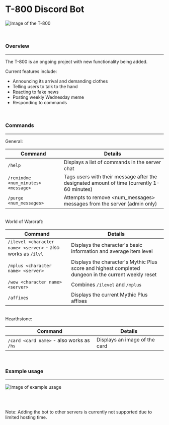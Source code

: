 # T-800 Discord Bot

![Image of the T-800](https://vignette1.wikia.nocookie.net/terminator/images/d/d5/T1movie02-800.jpg/revision/latest?cb=20160322135926)

<br/>

### Overview

---

The T-800 is an ongoing project with new functionality being added.

Current features include:
* Announcing its arrival and demanding clothes
* Telling users to talk to the hand
* Reacting to fake news
* Posting weekly Wednesday meme
* Responding to commands

<br/>

### Commands

---

General:

|Command|Details|
|---|---|
|`/help`|Displays a list of commands in the server chat|
|`/remindme <num_minutes> <message>`|Tags users with their message after the designated amount of time (currently 1-60 minutes)|
|`/purge <num_messages>`|Attempts to remove <num_messages> messages from the server (admin only)

<br/>
World of Warcraft:

|Command|Details|
|---|---|
|`/ilevel <character name> <server>` - also works as `/ilvl`|Displays the character's basic information and average item level|
|`/mplus <character name> <server>`|Displays the character's Mythic Plus score and highest completed dungeon in the current weekly reset|
|`/wow <character name> <server>`|Combines `/ilevel` and `/mplus`|
|`/affixes`|Displays the current Mythic Plus affixes|


<br/>
Hearthstone:

|Command|Details|
|---|---|
|`/card <card name>` - also works as `/hs`|Displays an image of the card|


<br/>

### Example usage

---

![Image of example usage](https://i.imgur.com/x6xRxl0.png)

<br/><br/>

Note: Adding the bot to other servers is currently not supported due to limited hosting time.
